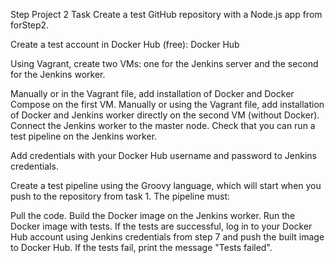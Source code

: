 Step Project 2
Task
Create a test GitHub repository with a Node.js app from forStep2.

Create a test account in Docker Hub (free): Docker Hub

Using Vagrant, create two VMs: one for the Jenkins server and the second for the Jenkins worker.

Manually or in the Vagrant file, add installation of Docker and Docker Compose on the first VM.
Manually or using the Vagrant file, add installation of Docker and Jenkins worker directly on the second VM (without Docker).
Connect the Jenkins worker to the master node. Check that you can run a test pipeline on the Jenkins worker.

Add credentials with your Docker Hub username and password to Jenkins credentials.

Create a test pipeline using the Groovy language, which will start when you push to the repository from task 1. The pipeline must:

Pull the code.
Build the Docker image on the Jenkins worker.
Run the Docker image with tests.
If the tests are successful, log in to your Docker Hub account using Jenkins credentials from step 7 and push the built image to Docker Hub.
If the tests fail, print the message "Tests failed".